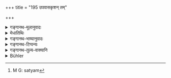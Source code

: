 +++
title = "195 उपवासकृशन् तम्"

+++

<details><summary>गङ्गानथ-मूलानुवादः</summary>

When he has returned from the cow-pen, emaciated with the fast, and humble, they shall ask him—‘friend, dost thou desire equality with us?’—(195)
</details>

<details><summary>मेधातिथिः</summary>

**कार्श्य**वचनात् स्वल्पं पयःपानम् आह । **प्रणतं** जानुभ्यां स्थितं भुवि । ते विद्वांसो ब्राह्मणाः **पृच्छेयुस्** तं "हे **सौम्येच्छसि साम्यम्**"[^३१४] इति । "अथ पुनर् अपि शास्त्रम् अवगणय्य न प्रवर्तितव्यम् असत्प्रतिग्रहलोभेन" इति ॥ ११.१९५ ॥


[^३१४]:
     M G: satyam
</details>

<details><summary>गङ्गानथ-भाष्यानुवादः</summary>

The mention of ‘Emaciation’ implies that he is to drink only a small quantity of milk.

‘*Humble*’—sitting on his knees on the ground.

‘*They*’—the learned Brāhmaṇas—shall ask him—‘O friend, *dost thou desire equality with us?*’ and add—‘If so, you should never again disobey the scriptures, and accept improper gifts, through greed.’ When tints addressed, the man should say—‘forsooth’ (as prescribed in the following verse).’—(195)
</details>

<details><summary>गङ्गानथ-टिप्पन्यः</summary>

This verse is quoted in *Smṛtitattva* (p. 473).
</details>

<details><summary>गङ्गानथ-तुल्य-वाक्यानि</summary>

**(verses 11.195-196)  
**

*Baudhāyana* (2.1.36).—[(See under
187.)]

*Yājñavalkya* (3.299).—‘When the jar has been overturned, the man,
seated among his kinsmen, shall offer grass to the cows; and when he has been honoured by the cows, the association of others follows.’
</details>

<details><summary>Bühler</summary>

196	But when he returns from the cow-house, emaciated with his fast, and reverently salutes, (the Brahmanas) shall ask him, 'Friend, dost thou desire to become our equal?'
</details>
